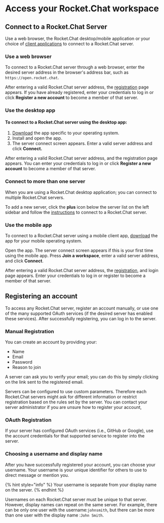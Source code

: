 # Access your Rocket.Chat workspace

## Connect to a Rocket.Chat Server

Use a web browser, the Rocket.Chat desktop/mobile application or your choice of [client applications](https://rocket.chat/download) to connect to a Rocket.Chat server.

### Use a web browser

To connect to a Rocket.Chat server through a web browser, enter the desired server address in the browser's address bar, such as `https://open.rocket.chat`.

After entering a valid Rocket.Chat server address, the [registration](broken-reference) page appears. If you have already registered, enter your credentials to log in or click **Register a new account** to become a member of that server.

### Use the desktop app

#### To connect to a Rocket.Chat server using the desktop app:

1. [Download](https://rocket.chat/download) the app specific to your operating system.
2. Install and open the app.
3. The server connect screen appears. Enter a valid server address and click **Connect.**

After entering a valid Rocket.Chat server address, and the registration page appears. You can enter your credentials to log in or click **Register a new account** to become a member of that server.

### Connect to more than one server

When you are using a Rocket.Chat desktop application; you can connect to multiple Rocket.Chat servers.

To add a new server, click the **plus** icon below the server list on the left sidebar and follow the [instructions](connecting-to-a-server.md) to connect to a Rocket.Chat server.

### Use the mobile app

To connect to a Rocket.Chat server using a mobile client app, [download](../../deploy-rocket.chat/installing-client-apps/#mobile-apps) the app for your mobile operating system.

Open the app. The server connect screen appears if this is your first time using the mobile app. Press **Join a workspace**, enter a valid server address, and click **Connect**.

After entering a valid Rocket.Chat server address, the [registration](broken-reference), and login page appears. Enter your credentials to log in or register to become a member of that server.

## Registering an account

To access any Rocket.Chat server, register an account manually, or use one of the many supported OAuth services (if the desired server has enabled these services). After successfully registering, you can log in to the server.

### Manual Registration

You can create an account by providing your:

* Name
* Email
* Password
* Reason to join

A server can ask you to verify your email; you can do this by simply clicking on the link sent to the registered email.

Servers can be configured to use custom parameters. Therefore each Rocket.Chat servers might ask for different information or restrict registration based on the rules set by the server. You can contact your server administrator if you are unsure how to register your account,&#x20;

### OAuth Registration

If your server has configured OAuth services (i.e., GitHub or Google), use the account credentials for that supported service to register into the server.

### Choosing a username and display name

After you have successfully registered your account, you can choose your username. Your username is your unique identifier for others to use to direct message or mention you.&#x20;

{% hint style="info" %}
Your username is separate from your display name on the server.
{% endhint %}

Usernames on each Rocket.Chat server must be unique to that server. However, display names can repeat on the same server. For example, there can be only one user with the username:`johnsmith`, but there can be more than one user with the display name :`John Smith`.
